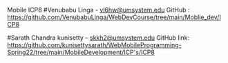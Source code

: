 Mobile ICP8
#Venubabu Linga - vl6hw@umsystem.edu
GitHub : https://github.com/VenubabuLinga/WebDevCourse/tree/main/Moblie_dev/ICP8

#Sarath Chandra kunisetty – skkh2@umsystem.edu
GitHub link: https://github.com/kunisettysarath/WebMobileProgramming-Spring22/tree/main/MobileDevelopment/ICP's/ICP8
